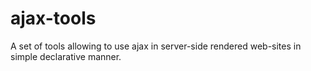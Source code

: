 # ajax-tools

A set of tools allowing to use ajax in server-side rendered web-sites in simple declarative manner.
